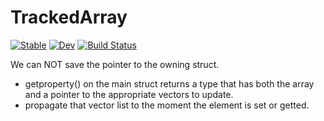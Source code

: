 # TrackedArray

[![Stable](https://img.shields.io/badge/docs-stable-blue.svg)](https://adolgert.github.io/TrackedArray.jl/stable/)
[![Dev](https://img.shields.io/badge/docs-dev-blue.svg)](https://adolgert.github.io/TrackedArray.jl/dev/)
[![Build Status](https://github.com/adolgert/TrackedArray.jl/actions/workflows/CI.yml/badge.svg?branch=main)](https://github.com/adolgert/TrackedArray.jl/actions/workflows/CI.yml?query=branch%3Amain)

We can NOT save the pointer to the owning struct.

 * getproperty() on the main struct returns a type that has both the array and a pointer to the appropriate vectors to update.
 * propagate that vector list to the moment the element is set or getted.
